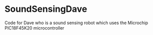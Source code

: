 # SoundSensingDave
Code for Dave who is a sound sensing robot which uses the Microchip PIC18F45K20 microcontroller
